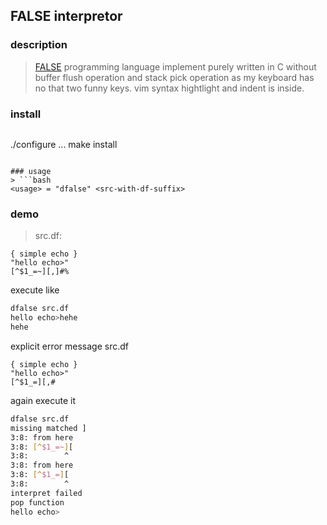 ## FALSE interpretor
### description
> [FALSE](http://strlen.com/false/false.txt) programming language implement purely written in C
without buffer flush operation and stack pick operation
as my keyboard has no that two funny keys.
vim syntax hightlight and indent is inside.
### install
> ```bash
./configure ...
make install
```

### usage
> ```bash
<usage> = "dfalse" <src-with-df-suffix>
```

### demo
> src.df:
```false
{ simple echo }
"hello echo>"
[^$1_=~][,]#%
```
execute like 
```bash
dfalse src.df
hello echo>hehe
hehe
```
explicit error message
src.df
```false
{ simple echo }
"hello echo>"
[^$1_=][,#
```
again execute it
```bash
dfalse src.df
missing matched ]
3:8: from here
3:8: [^$1_=~][
3:8:        ^
3:8: from here
3:8: [^$1_=][
3:8:        ^
interpret failed
pop function
hello echo>
```
